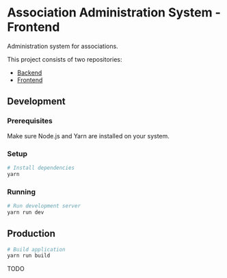 # Association Administration System - Frontend

Administration system for associations.

This project consists of two repositories:
- [Backend](https://github.com/DanielHuisman/association-backend)
- [Frontend](https://github.com/DanielHuisman/association-frontend)

## Development
### Prerequisites
Make sure Node.js and Yarn are installed on your system.

### Setup
```bash
# Install dependencies
yarn
```

### Running
```bash
# Run development server
yarn run dev
```

## Production
```bash
# Build application
yarn run build
```

TODO
